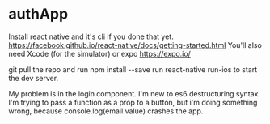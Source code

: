 # authApp
Install react native and it's cli if you done that yet. https://facebook.github.io/react-native/docs/getting-started.html
You'll also need Xcode (for the simulator) or expo https://expo.io/

git pull the repo and run npm install --save 
run react-native run-ios to start the dev server. 

My problem is in the login component. I'm new to es6 destructuring syntax.  I'm trying to pass a function as a prop to a button, but i'm doing something wrong, because console.log(email.value) crashes the app.
